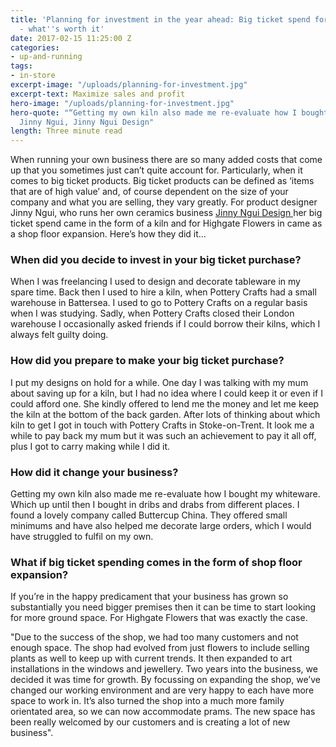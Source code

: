 ```yaml
---
title: 'Planning for investment in the year ahead: Big ticket spend for indie retailers
  - what''s worth it'
date: 2017-02-15 11:25:00 Z
categories:
- up-and-running
tags:
- in-store
excerpt-image: "/uploads/planning-for-investment.jpg"
excerpt-text: Maximize sales and profit
hero-image: "/uploads/planning-for-investment.jpg"
hero-quote: "“Getting my own kiln also made me re-evaluate how I bought my whiteware.”
  Jinny Ngui, Jinny Ngui Design"
length: Three minute read
---
```


When running your own business there are so many added costs that come up that you sometimes just can’t quite account for. Particularly, when it comes to big ticket products. Big ticket products can be defined as ‘items that are of high value’ and, of course dependent on the size of your company and what you are selling, they vary greatly. For product designer Jinny Ngui, who runs her own ceramics business [Jinny Ngui Design ](http://www.jinnyngui-design.com/home)her big ticket spend came in the form of a kiln and for Highgate Flowers in came as a shop floor expansion. Here’s how they did it…

### When did you decide to invest in your big ticket purchase?
When I was freelancing I used to design and decorate tableware in my spare time. Back then I used to hire a kiln, when Pottery Crafts had a small warehouse in Battersea. I used to go to Pottery Crafts on a regular basis when I was studying. Sadly, when Pottery Crafts closed their London warehouse I occasionally asked friends if I could borrow their kilns, which I always felt guilty doing. 

### How did you prepare to make your big ticket purchase? 
I put my designs on hold for a while. One day I was talking with my mum about saving up for a kiln, but I had no idea where I could keep it or even if I could afford one. She kindly offered to lend me the money and let me keep the kiln at the bottom of the back garden. After lots of thinking about which kiln to get I got in touch with Pottery Crafts in Stoke-on-Trent. It look me a while to pay back my mum but it was such an achievement to pay it all off, plus I got to carry making while I did it.

### How did it change your business?
Getting my own kiln also made me re-evaluate how I bought my whiteware. Which up until then I bought in dribs and drabs from different places. I found a lovely company called Buttercup China. They offered small minimums and have also helped me decorate large orders, which I would have struggled to fulfil on my own.  

### What if big ticket spending comes in the form of shop floor expansion? 
If you’re in the happy predicament that your business has grown so substantially you need bigger premises then it can be time to start looking for more ground space. For Highgate Flowers that was exactly the case.

"Due to the success of the shop, we had too many customers and not enough space. The shop had evolved from just flowers to include selling plants as well to keep up with current trends. It then expanded to art installations in the windows and jewellery. Two years into the business, we decided it was time for growth. By focussing on expanding the shop, we’ve changed our working environment and are very happy to each have more space to work in. It’s also turned the shop into a much more family orientated area, so we can now accommodate prams. The new space has been really welcomed by our customers and is creating a lot of new business". 